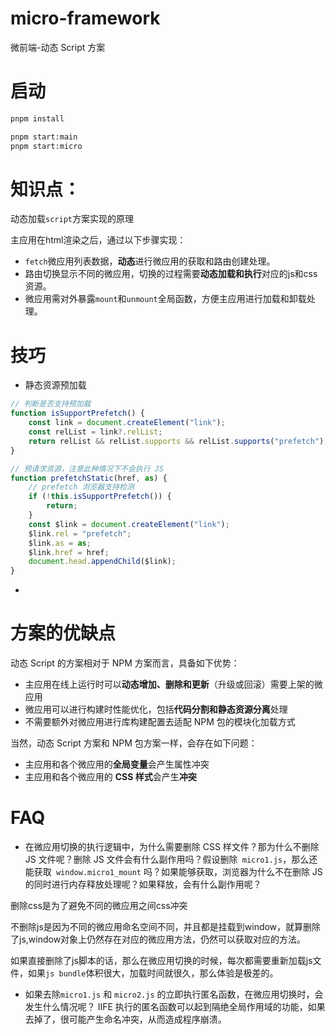 # micro-framework
微前端-动态 Script 方案

# 启动
```bash
pnpm install

pnpm start:main
pnpm start:micro
```
# 知识点：
动态加载`script`方案实现的原理

主应用在html渲染之后，通过以下步骤实现：
+ `fetch`微应用列表数据，**动态**进行微应用的获取和路由创建处理。
+ 路由切换显示不同的微应用，切换的过程需要**动态加载和执行**对应的js和css资源。
+ 微应用需对外暴露`mount`和`unmount`全局函数，方便主应用进行加载和卸载处理。

# 技巧

+ 静态资源预加载
```js
// 判断是否支持预加载
function isSupportPrefetch() {
    const link = document.createElement("link");
    const relList = link?.relList;
    return relList && relList.supports && relList.supports("prefetch");
}

// 预请求资源，注意此种情况下不会执行 JS
function prefetchStatic(href, as) {
    // prefetch 浏览器支持检测
    if (!this.isSupportPrefetch()) {
        return;
    }
    const $link = document.createElement("link");
    $link.rel = "prefetch";
    $link.as = as;
    $link.href = href;
    document.head.appendChild($link);
} 
```

+ 

# 方案的优缺点
动态 Script 的方案相对于 NPM 方案而言，具备如下优势：
+ 主应用在线上运行时可以**动态增加、删除和更新**（升级或回滚）需要上架的微应用
+ 微应用可以进行构建时性能优化，包括**代码分割和静态资源分离**处理
+ 不需要额外对微应用进行库构建配置去适配 NPM 包的模块化加载方式

当然，动态 Script 方案和 NPM 包方案一样，会存在如下问题：

+ 主应用和各个微应用的**全局变量**会产生属性冲突
+ 主应用和各个微应用的 **CSS 样式**会产生**冲突**

# FAQ
+ 在微应用切换的执行逻辑中，为什么需要删除 CSS 样文件？那为什么不删除 JS 文件呢？删除 JS 文件会有什么副作用吗？假设删除` micro1.js`，那么还能获取` window.micro1_mount` 吗？如果能够获取，浏览器为什么不在删除 JS 的同时进行内存释放处理呢？如果释放，会有什么副作用呢？

删除css是为了避免不同的微应用之间css冲突

不删除js是因为不同的微应用命名空间不同，并且都是挂载到window，就算删除了js,window对象上仍然存在对应的微应用方法，仍然可以获取对应的方法。

如果直接删除了js脚本的话，那么在微应用切换的时候，每次都需要重新加载js文件，如果`js bundle`体积很大，加载时间就很久，那么体验是极差的。

+ 如果去除`micro1.js` 和 `micro2.js` 的立即执行匿名函数，在微应用切换时，会发生什么情况呢？
IIFE 执行的匿名函数可以起到隔绝全局作用域的功能，如果去掉了，很可能产生命名冲突，从而造成程序崩溃。
